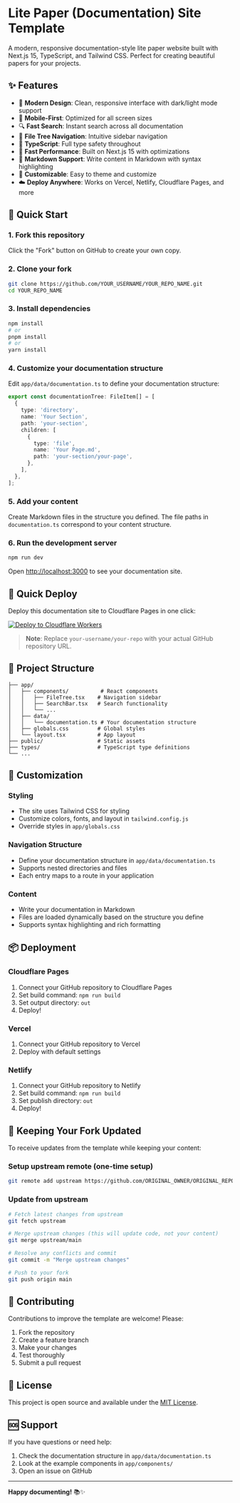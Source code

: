 # Lite Paper (Documentation) Site Template

A modern, responsive documentation-style lite paper website built with Next.js 15, TypeScript, and Tailwind CSS. Perfect for creating beautiful papers for your projects.

## ✨ Features

- 🎨 **Modern Design**: Clean, responsive interface with dark/light mode support
- 📱 **Mobile-First**: Optimized for all screen sizes
- 🔍 **Fast Search**: Instant search across all documentation
- 📖 **File Tree Navigation**: Intuitive sidebar navigation
- 🎯 **TypeScript**: Full type safety throughout
- 🚀 **Fast Performance**: Built on Next.js 15 with optimizations
- 📝 **Markdown Support**: Write content in Markdown with syntax highlighting
- 🎨 **Customizable**: Easy to theme and customize
- ☁️ **Deploy Anywhere**: Works on Vercel, Netlify, Cloudflare Pages, and more

## 🚀 Quick Start

### 1. Fork this repository

Click the "Fork" button on GitHub to create your own copy.

### 2. Clone your fork

```bash
git clone https://github.com/YOUR_USERNAME/YOUR_REPO_NAME.git
cd YOUR_REPO_NAME
```

### 3. Install dependencies

```bash
npm install
# or
pnpm install
# or
yarn install
```

### 4. Customize your documentation structure

Edit `app/data/documentation.ts` to define your documentation structure:

```typescript
export const documentationTree: FileItem[] = [
  {
    type: 'directory',
    name: 'Your Section',
    path: 'your-section',
    children: [
      {
        type: 'file',
        name: 'Your Page.md',
        path: 'your-section/your-page',
      },
    ],
  },
];
```

### 5. Add your content

Create Markdown files in the structure you defined. The file paths in `documentation.ts` correspond to your content structure.

### 6. Run the development server

```bash
npm run dev
```

Open [http://localhost:3000](http://localhost:3000) to see your documentation site.

## 🚀 Quick Deploy

Deploy this documentation site to Cloudflare Pages in one click:

[![Deploy to Cloudflare Workers](https://deploy.workers.cloudflare.com/button)](https://deploy.workers.cloudflare.com/?url=https://github.com/your-username/your-repo)

> **Note**: Replace `your-username/your-repo` with your actual GitHub repository URL.

## 📁 Project Structure

```
├── app/
│   ├── components/          # React components
│   │   ├── FileTree.tsx    # Navigation sidebar
│   │   ├── SearchBar.tsx   # Search functionality
│   │   └── ...
│   ├── data/
│   │   └── documentation.ts # Your documentation structure
│   ├── globals.css         # Global styles
│   └── layout.tsx          # App layout
├── public/                 # Static assets
├── types/                  # TypeScript type definitions
└── ...
```

## 🎨 Customization

### Styling

- The site uses Tailwind CSS for styling
- Customize colors, fonts, and layout in `tailwind.config.js`
- Override styles in `app/globals.css`

### Navigation Structure

- Define your documentation structure in `app/data/documentation.ts`
- Supports nested directories and files
- Each entry maps to a route in your application

### Content

- Write your documentation in Markdown
- Files are loaded dynamically based on the structure you define
- Supports syntax highlighting and rich formatting

## 📦 Deployment

### Cloudflare Pages

1. Connect your GitHub repository to Cloudflare Pages
2. Set build command: `npm run build`
3. Set output directory: `out`
4. Deploy!

### Vercel

1. Connect your GitHub repository to Vercel
2. Deploy with default settings

### Netlify

1. Connect your GitHub repository to Netlify
2. Set build command: `npm run build`
3. Set publish directory: `out`
4. Deploy!

## 🔄 Keeping Your Fork Updated

To receive updates from the template while keeping your content:

### Setup upstream remote (one-time setup)

```bash
git remote add upstream https://github.com/ORIGINAL_OWNER/ORIGINAL_REPO.git
```

### Update from upstream

```bash
# Fetch latest changes from upstream
git fetch upstream

# Merge upstream changes (this will update code, not your content)
git merge upstream/main

# Resolve any conflicts and commit
git commit -m "Merge upstream changes"

# Push to your fork
git push origin main
```

## 🤝 Contributing

Contributions to improve the template are welcome! Please:

1. Fork the repository
2. Create a feature branch
3. Make your changes
4. Test thoroughly
5. Submit a pull request

## 📄 License

This project is open source and available under the [MIT License](LICENSE).

## 🆘 Support

If you have questions or need help:

1. Check the documentation structure in `app/data/documentation.ts`
2. Look at the example components in `app/components/`
3. Open an issue on GitHub

---

**Happy documenting!** 📚✨
